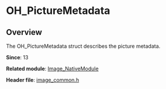 # OH_PictureMetadata

## Overview

The OH_PictureMetadata struct describes the picture metadata.

**Since**: 13

**Related module**: [Image_NativeModule](capi-image-nativemodule.md)

**Header file**: [image_common.h](capi-image-common-h.md)
